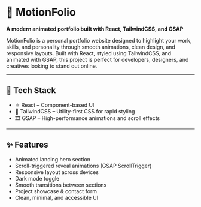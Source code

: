 # 🎨 MotionFolio

**A modern animated portfolio built with React, TailwindCSS, and GSAP**

MotionFolio is a personal portfolio website designed to highlight your work, skills, and personality through smooth animations, clean design, and responsive layouts. Built with React, styled using TailwindCSS, and animated with GSAP, this project is perfect for developers, designers, and creatives looking to stand out online.

---

## 🔧 Tech Stack

- ⚛️ React – Component-based UI
- 🎨 TailwindCSS – Utility-first CSS for rapid styling
- 🎞️ GSAP – High-performance animations and scroll effects

---

## ✨ Features

- Animated landing hero section
- Scroll-triggered reveal animations (GSAP ScrollTrigger)
- Responsive layout across devices
- Dark mode toggle
- Smooth transitions between sections
- Project showcase & contact form
- Clean, minimal, and accessible UI

